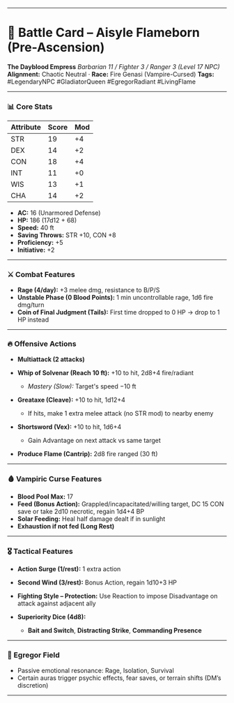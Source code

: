 
---

# 🎴 Battle Card – Aisyle Flameborn (Pre-Ascension)

**The Dayblood Empress**
*Barbarian 11 / Fighter 3 / Ranger 3 (Level 17 NPC)*
**Alignment:** Chaotic Neutral · **Race:** Fire Genasi (Vampire-Cursed)
**Tags:** #LegendaryNPC #GladiatorQueen #EgregorRadiant #LivingFlame

---

### 📊 Core Stats

| Attribute | Score | Mod |
| --------- | ----- | --- |
| STR       | 19    | +4  |
| DEX       | 14    | +2  |
| CON       | 18    | +4  |
| INT       | 11    | +0  |
| WIS       | 13    | +1  |
| CHA       | 14    | +2  |

* **AC:** 16 (Unarmored Defense)
* **HP:** 186 (17d12 + 68)
* **Speed:** 40 ft
* **Saving Throws:** STR +10, CON +8
* **Proficiency:** +5
* **Initiative:** +2

---

### ⚔️ Combat Features

* **Rage (4/day):** +3 melee dmg, resistance to B/P/S
* **Unstable Phase (0 Blood Points):** 1 min uncontrollable rage, 1d6 fire dmg/turn
* **Coin of Final Judgment (Tails):** First time dropped to 0 HP → drop to 1 HP instead

---

### 🔥 Offensive Actions

* **Multiattack (2 attacks)**
* **Whip of Solvenar (Reach 10 ft):** +10 to hit, 2d8+4 fire/radiant

  * *Mastery (Slow):* Target's speed −10 ft
* **Greataxe (Cleave):** +10 to hit, 1d12+4

  * If hits, make 1 extra melee attack (no STR mod) to nearby enemy
* **Shortsword (Vex):** +10 to hit, 1d6+4

  * Gain Advantage on next attack vs same target
* **Produce Flame (Cantrip):** 2d8 fire ranged (30 ft)

---

### 🩸 Vampiric Curse Features

* **Blood Pool Max:** 17
* **Feed (Bonus Action):** Grappled/incapacitated/willing target, DC 15 CON save or take 2d10 necrotic, regain 1d4+4 BP
* **Solar Feeding:** Heal half damage dealt if in sunlight
* **Exhaustion if not fed (Long Rest)**

---

### 🎖️ Tactical Features

* **Action Surge (1/rest):** 1 extra action
* **Second Wind (3/rest):** Bonus Action, regain 1d10+3 HP
* **Fighting Style – Protection:** Use Reaction to impose Disadvantage on attack against adjacent ally
* **Superiority Dice (4d8):**

  * **Bait and Switch**, **Distracting Strike**, **Commanding Presence**

---

### 🧬 Egregor Field

* Passive emotional resonance: Rage, Isolation, Survival
* Certain auras trigger psychic effects, fear saves, or terrain shifts (DM’s discretion)

---
